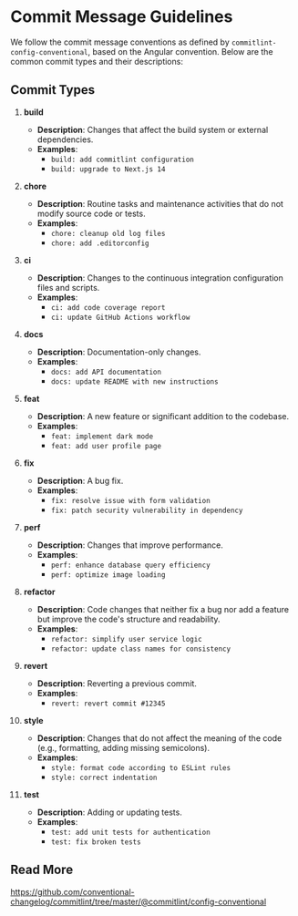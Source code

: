 # Commit Message Guidelines

We follow the commit message conventions as defined by `commitlint-config-conventional`, based on the Angular convention. Below are the common commit types and their descriptions:

## Commit Types

1. **build**

   - **Description**: Changes that affect the build system or external dependencies.
   - **Examples**:
     - `build: add commitlint configuration`
     - `build: upgrade to Next.js 14`

2. **chore**

   - **Description**: Routine tasks and maintenance activities that do not modify source code or tests.
   - **Examples**:
     - `chore: cleanup old log files`
     - `chore: add .editorconfig`

3. **ci**

   - **Description**: Changes to the continuous integration configuration files and scripts.
   - **Examples**:
     - `ci: add code coverage report`
     - `ci: update GitHub Actions workflow`

4. **docs**

   - **Description**: Documentation-only changes.
   - **Examples**:
     - `docs: add API documentation`
     - `docs: update README with new instructions`

5. **feat**

   - **Description**: A new feature or significant addition to the codebase.
   - **Examples**:
     - `feat: implement dark mode`
     - `feat: add user profile page`

6. **fix**

   - **Description**: A bug fix.
   - **Examples**:
     - `fix: resolve issue with form validation`
     - `fix: patch security vulnerability in dependency`

7. **perf**

   - **Description**: Changes that improve performance.
   - **Examples**:
     - `perf: enhance database query efficiency`
     - `perf: optimize image loading`

8. **refactor**

   - **Description**: Code changes that neither fix a bug nor add a feature but improve the code's structure and readability.
   - **Examples**:
     - `refactor: simplify user service logic`
     - `refactor: update class names for consistency`

9. **revert**

   - **Description**: Reverting a previous commit.
   - **Examples**:
     - `revert: revert commit #12345`

10. **style**

    - **Description**: Changes that do not affect the meaning of the code (e.g., formatting, adding missing semicolons).
    - **Examples**:
      - `style: format code according to ESLint rules`
      - `style: correct indentation`

11. **test**
    - **Description**: Adding or updating tests.
    - **Examples**:
      - `test: add unit tests for authentication`
      - `test: fix broken tests`

## Read More

<https://github.com/conventional-changelog/commitlint/tree/master/@commitlint/config-conventional>
